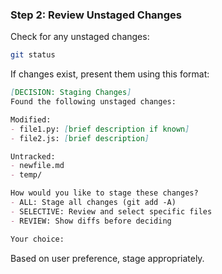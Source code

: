 ### Step 2: Review Unstaged Changes

Check for any unstaged changes:
```bash
git status
```

If changes exist, present them using this format:

```markdown
[DECISION: Staging Changes]
Found the following unstaged changes:

Modified:
- file1.py: [brief description if known]
- file2.js: [brief description]

Untracked:
- newfile.md
- temp/

How would you like to stage these changes?
- ALL: Stage all changes (git add -A)
- SELECTIVE: Review and select specific files
- REVIEW: Show diffs before deciding

Your choice:
```

Based on user preference, stage appropriately.